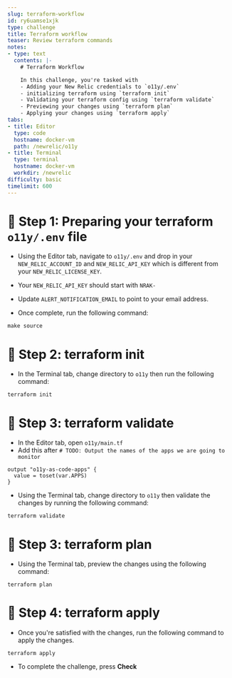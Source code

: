 ```yaml
---
slug: terraform-workflow
id: ry6uamse1xjk
type: challenge
title: Terraform workflow
teaser: Review terraform commands
notes:
- type: text
  contents: |-
    # Terraform Workflow

    In this challenge, you're tasked with
    - Adding your New Relic credentials to `o11y/.env`
    - initializing terraform using `terraform init`
    - Validating your terraform config using `terraform validate`
    - Previewing your changes using `terraform plan`
    - Applying your changes using `terraform apply`
tabs:
- title: Editor
  type: code
  hostname: docker-vm
  path: /newrelic/o11y
- title: Terminal
  type: terminal
  hostname: docker-vm
  workdir: /newrelic
difficulty: basic
timelimit: 600
---
```

🧪 Step 1: Preparing your terraform `o11y/.env` file
=======================

- Using the Editor tab, navigate to `o11y/.env` and drop in your `NEW_RELIC_ACCOUNT_ID` and `NEW_RELIC_API_KEY` which is different from your `NEW_RELIC_LICENSE_KEY`.

- Your `NEW_RELIC_API_KEY` should start with `NRAK-`

- Update `ALERT_NOTIFICATION_EMAIL` to point to your email address.

- Once complete, run the following command:

```
make source
```

🧪 Step 2: terraform init
=======================

- In the Terminal tab, change directory to `o11y` then run the following command:

```
terraform init
```

🧪 Step 3: terraform validate
=======================

- In the Editor tab, open `o11y/main.tf`
- Add this after `# TODO: Output the names of the apps we are going to monitor`

```
output "o11y-as-code-apps" {
  value = toset(var.APPS)
}
```

- Using the Terminal tab, change directory to `o11y` then validate the changes by running the following command:

```
terraform validate
```

🧪 Step 3: terraform plan
=======================

- Using the Terminal tab, preview the changes using the following command:

```
terraform plan
```

🏁 Step 4: terraform apply
=======================

- Once you're satisfied with the changes, run the following command to apply the changes.

```
terraform apply
```

- To complete the challenge, press **Check**
